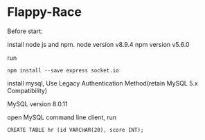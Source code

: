 # Flappy-Race
Before start:

  install node js and npm.
  node version v8.9.4
  npm version v5.6.0
  
  run
  
    npm install --save express socket.io
    
  install mysql, Use Legacy Authentication Method(retain MySQL 5.x Compatibility)
  
  MySQL version 8.0.11
  
  open MySQL command line client, run
  
    CREATE TABLE hr (id VARCHAR(20), score INT);
